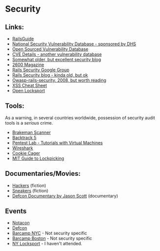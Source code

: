 # Security

## Links: 

* [RailsGuide](http://guides.rubyonrails.org/security.html)
* [National Security Vulnerability Database - sponsored by DHS](http://nvd.nist.gov/)
* [Open Sourced Vulnerability Database](http://www.osvdb.org/)
* [CVE Details - another vulnerability database](http://www.cvedetails.com/)
* [Somewhat older, but excellent security blog](http://ha.ckers.org/blog/)
* [2600 Magazine](http://www.2600.com/)
* [Rails Security Google Group](https://groups.google.com/forum/#!forum/rubyonrails-security)
* [Rails Security blog - kinda old, but ok](http://www.rorsecurity.info/)
* [Owasp-rails-security. 2008, but worth reading](https://www.owasp.org/index.php/File:Owasp-rails-security.pdf)
* [XSS Cheat Sheet](https://www.owasp.org/index.php/XSS_Filter_Evasion_Cheat_Sheet)
* [Open Locksport](http://locksport.com/)

## Tools:

As a warning, in several countries worldwide, possession of security audit tools is a *serious* crime. 

* [Brakeman Scanner](http://brakemanscanner.org/)
* [Backtrack 5](http://www.backtrack-linux.org/downloads/)
* [Pentest Lab - Tutorials with Virtual Machines](https://www.pentesterlab.com/)
* [Wireshark](http://www.wireshark.org/)
* [Cookie Cager](https://www.cookiecadger.com/)
* [MIT Guide to Lockpicking](http://www.capricorn.org/~akira/home/lockpick/)

## Documentaries/Movies: 

* [Hackers](http://www.imdb.com/title/tt0113243/) (fiction)
* [Sneakers](http://www.imdb.com/title/tt0105435/) (fiction)
* [Defcon Documentary by Jason Scott](http://www.defcon.org/html/links/dc-torrent.html) (documentary)

## Events

* [Notacon](http://www.notacon.org/)
* [Defcon](https://www.defcon.org/)
* [Barcamp NYC](http://barcampnyc.org/) - Not security specific
* [Barcamp Boston](http://www.barcampboston.org/) - Not security specific
* [NY Locksport](http://www.meetup.com/nylocksport/) - I haven't attended. 
